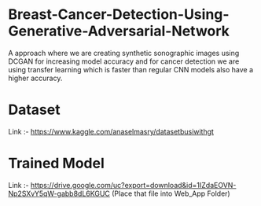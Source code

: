 # Breast-Cancer-Detection-Using-Generative-Adversarial-Network
A approach where we are creating synthetic sonographic images using DCGAN for increasing model accuracy and for cancer detection we are using transfer learning which is faster than regular CNN models also have a higher accuracy.

# Dataset
Link :- https://www.kaggle.com/anaselmasry/datasetbusiwithgt

# Trained Model
Link :- https://drive.google.com/uc?export=download&id=1IZdaEOVN-Np2SXvY5qW-gabb8dL6KGUC
(Place that file into Web_App Folder)

